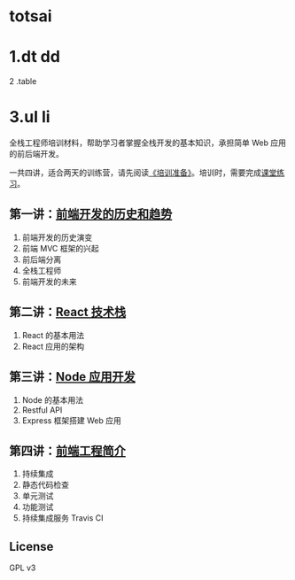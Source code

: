 # totsai
# 1.dt dd
2 .table
# 3.ul li
全栈工程师培训材料，帮助学习者掌握全栈开发的基本知识，承担简单 Web 应用的前后端开发。

一共四讲，适合两天的训练营，请先阅读[《培训准备》](docs/preparation.md)。培训时，需要完成[课堂练习](demos)。

## 第一讲：[前端开发的历史和趋势](./docs/history.md)

1. 前端开发的历史演变
2. 前端 MVC 框架的兴起
3. 前后端分离
4. 全栈工程师
5. 前端开发的未来

## 第二讲：[React 技术栈](./docs/react.md)

1. React 的基本用法
2. React 应用的架构

## 第三讲：[Node 应用开发](./docs/node.md)

1. Node 的基本用法
2. Restful API
3. Express 框架搭建 Web 应用

## 第四讲：[前端工程简介](./docs/engineering.md)

1. 持续集成
1. 静态代码检查
1. 单元测试
1. 功能测试
1. 持续集成服务 Travis CI

## License

GPL v3
